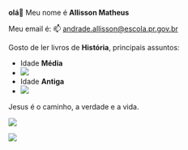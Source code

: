 **olá**👋
Meu nome é **Allisson Matheus**

Meu email é: 📫 andrade.allisson@escola.pr.gov.br

Gosto de ler livros de **História**, principais assuntos: 
- Idade **Média**
-  ![](https://media.tenor.com/Wp_HEKKmHmAAAAAC/war.gif)
- Idade **Antiga**
-  ![](https://media.tenor.com/7ueQXokwiQQAAAAd/apocalyptica.gif)

  Jesus é o caminho, a verdade e a vida.

  
 ![](https://media.tenor.com/WgY0WLQ4cZMAAAAC/jeus-jesus.gif)

  ![](https://media.tenor.com/jDPIXka-T_wAAAAC/naruto-to-certo.gif)

  

<!--
**profeallisson/profeallisson** is a ✨ _special_ ✨ repository because its `README.md` (this file) appears on your GitHub profile.

Here are some ideas to get you started:

- 🔭 I’m currently working on ...
- 🌱 I’m currently learning ...
- 👯 I’m looking to collaborate on ...
- 🤔 I’m looking for help with ...
- 💬 Ask me about ...
- 📫 How to reach me: ...
- 😄 Pronouns: ...
- ⚡ Fun fact: ...
-->
